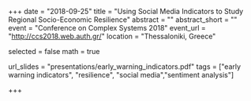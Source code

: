 +++
date = "2018-09-25"
title = "Using Social Media Indicators to Study Regional Socio-Economic Resilience"
abstract = ""
abstract_short = ""
event = "Conference on Complex Systems 2018"
event_url = "http://ccs2018.web.auth.gr/"
location = "Thessaloniki, Greece"

selected = false
math = true

url_slides = "presentations/early_warning_indicators.pdf"
tags = ["early warning indicators", "resilience", "social media","sentiment analysis"]

+++

<script async class="speakerdeck-embed" data-id="51047c89c2034f548a269624ca08cf60" data-ratio="1.77777777777778" src="//speakerdeck.com/assets/embed.js"></script>

